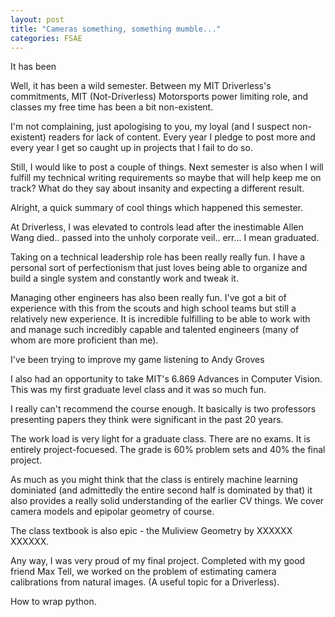 ```yaml
---
layout: post
title: "Cameras something, something mumble..."
categories: FSAE
---
```


It has been

Well, it has been a wild semester. Between my MIT Driverless's commitments, MIT (Not-Driverless) Motorsports power limiting role, and classes my free time has been a bit non-existent.

I'm not complaining, just apologising to you, my loyal (and I suspect non-existent) readers for lack of content. Every year I pledge to post more and every year I get so caught up in projects that I fail to do so.

Still, I would like to post a couple of things. Next semester is also when I will fulfill my technical writing requirements so maybe that will help keep me on track? What do they say about insanity and expecting a different result.

Alright, a quick summary of cool things which happened this semester.

At Driverless, I was elevated to controls lead after the inestimable Allen Wang died.. passed into the unholy corporate veil.. err... I mean graduated.

Taking on a technical leadership role has been really really fun. I have a personal sort of perfectionism that just loves being able to organize and build a single system and constantly work and tweak it.

Managing other engineers has also been really fun. I've got a bit of experience with this from the scouts and high school teams but still a relatively new experience. It is incredible fulfilling to be able to work with and manage such incredibly capable and talented engineers (many of whom are more proficient than me).

I've been trying to improve my game listening to Andy Groves

I also had an opportunity to take MIT's 6.869 Advances in Computer Vision. This was my first graduate level class and it was so much fun.

I really can't recommend the course enough. It basically is two professors presenting papers they think were significant in the past 20 years.

The work load is very light for a graduate class. There are no exams. It is entirely project-focuesed. The grade is 60% problem sets and 40% the final project.

As much as you might think that the class is entirely machine learning dominiated (and admittedly the entire second half is dominated by that) it also provides a really solid understanding of the earlier CV things. We cover camera models and epipolar geometry of course.

The class textbook is also epic - the Muliview Geometry by XXXXXX XXXXXX.

Any way, I was very proud of my final project. Completed with my good friend Max Tell, we worked on the problem of estimating camera calibrations from natural images. (A useful topic for a Driverless).

How to wrap python.



